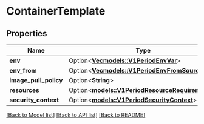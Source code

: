 # ContainerTemplate

## Properties

Name | Type | Description | Notes
------------ | ------------- | ------------- | -------------
**env** | Option<[**Vec<models::V1PeriodEnvVar>**](v1.EnvVar.md)> |  | [optional]
**env_from** | Option<[**Vec<models::V1PeriodEnvFromSource>**](v1.EnvFromSource.md)> |  | [optional]
**image_pull_policy** | Option<**String**> |  | [optional]
**resources** | Option<[**models::V1PeriodResourceRequirements**](v1.ResourceRequirements.md)> |  | [optional]
**security_context** | Option<[**models::V1PeriodSecurityContext**](v1.SecurityContext.md)> |  | [optional]

[[Back to Model list]](../README.md#documentation-for-models) [[Back to API list]](../README.md#documentation-for-api-endpoints) [[Back to README]](../README.md)


